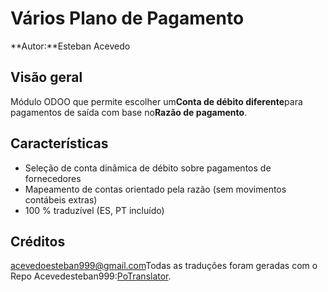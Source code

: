 # Vários Plano de Pagamento

**Autor:**Esteban Acevedo

## Visão geral

Módulo ODOO que permite escolher um**Conta de débito diferente**para pagamentos de saída com base no**Razão de pagamento**.

## Características

-   Seleção de conta dinâmica de débito sobre pagamentos de fornecedores
-   Mapeamento de contas orientado pela razão (sem movimentos contábeis extras)
-   100 % traduzível (ES, PT incluído)

## Créditos

[acevedoesteban999@gmail.com](mailto:acevedoesteban999@gmail.com)Todas as traduções foram geradas com o Repo Acevedesteban999:[PoTranslator](https://github.com/acevedoesteban999/PoTranslator).

